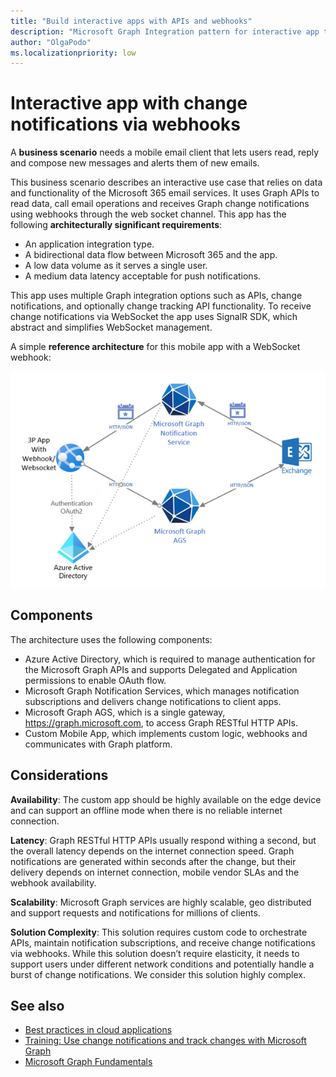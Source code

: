 ```yaml
---
title: "Build interactive apps with APIs and webhooks"
description: "Microsoft Graph Integration pattern for interactive app that uses change notifications."
author: "OlgaPodo"
ms.localizationpriority: low
---
```


# Interactive app with change notifications via webhooks

A **business scenario** needs a mobile email client that lets users read, reply and compose new messages and alerts them of new emails.

This business scenario describes an interactive use case that relies on data and functionality of the Microsoft 365 email services. It uses Graph APIs to read data, call email operations and receives Graph change notifications using webhooks through the web socket channel. This app has the following **architecturally significant requirements**:

- An application integration type.
- A bidirectional data flow between Microsoft 365 and the app.
- A low data volume as it serves a single user.
- A medium data latency acceptable for push notifications.
  
This app uses multiple Graph integration options such as APIs, change notifications, and optionally change tracking API functionality. To receive change notifications via WebSocket the app uses SignalR SDK, which abstract and simplifies WebSocket management.

A simple **reference architecture** for this mobile app with a WebSocket webhook:

![hybrid](.././images/graph-arc-center/HybridAPIWebhooks.png)

## Components

The architecture uses the following components:

- Azure Active Directory, which is required to manage authentication for the Microsoft Graph APIs and supports Delegated and Application permissions to enable OAuth flow.
- Microsoft Graph Notification Services, which manages notification subscriptions and delivers change notifications to client apps.
- Microsoft Graph AGS, which is a single gateway, https://graph.microsoft.com, to access Graph RESTful HTTP APIs.
- Custom Mobile App, which implements custom logic, webhooks and communicates with Graph platform. 

## Considerations

**Availability**: The custom app should be highly available on the edge device and can support an offline mode when there is no reliable internet connection.

**Latency**: Graph RESTful HTTP APIs usually respond withing a second, but the overall latency depends on the internet connection speed. Graph notifications are generated within seconds after the change, but their delivery depends on internet connection, mobile vendor SLAs and the webhook availability.

**Scalability**: Microsoft Graph services are highly scalable, geo distributed and support requests and notifications for millions of clients.

**Solution Complexity**: This solution requires custom code to orchestrate APIs, maintain notification subscriptions, and receive change notifications via webhooks. While this solution doesn’t require elasticity, it needs to support users under different network conditions and potentially handle a burst of change notifications. We consider this solution highly complex.

## See also

- [Best practices in cloud applications]([./../webhooks.md](https://learn.microsoft.com/en-us/azure/architecture/best-practices/index-best-practices))
- [Training: Use change notifications and track changes with Microsoft Graph](/training/modules/msgraph-changenotifications-trackchanges)
- [Microsoft Graph Fundamentals](/training/basics-learn-graph)

